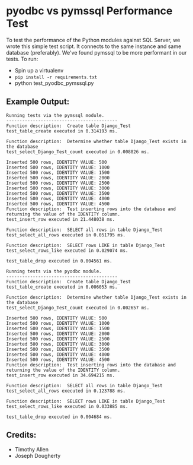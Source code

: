 # pyodbc vs pymssql Performance Test

To test the performance of the Python modules against SQL Server, we wrote this simple test script. It connects to the same instance and same database (preferably). We've found pymssql to be more performant in our tests. To run:

* Spin up a virtualenv
* `pip install -r requirements.txt`
* python test_pyodbc_pymssql.py

## Example Output:

    Running tests via the pymssql module.
    ------------------------------------------
    Function description:  Create table Django_Test
    test_table_create executed in 0.314193 ms.

    Function description:  Determine whether table Django_Test exists in the database
    test_select_Django_Test_count executed in 0.008826 ms.

    Inserted 500 rows, IDENTITY VALUE: 500
    Inserted 500 rows, IDENTITY VALUE: 1000
    Inserted 500 rows, IDENTITY VALUE: 1500
    Inserted 500 rows, IDENTITY VALUE: 2000
    Inserted 500 rows, IDENTITY VALUE: 2500
    Inserted 500 rows, IDENTITY VALUE: 3000
    Inserted 500 rows, IDENTITY VALUE: 3500
    Inserted 500 rows, IDENTITY VALUE: 4000
    Inserted 500 rows, IDENTITY VALUE: 4500
    Function description:  Test inserting rows into the database and returning the value of the IDENTITY column.
    test_insert_row executed in 21.448038 ms.

    Function description:  SELECT all rows in table Django_Test
    test_select_all_rows executed in 0.051795 ms.

    Function description:  SELECT rows LIKE in table Django_Test
    test_select_rows_like executed in 0.029074 ms.

    test_table_drop executed in 0.004561 ms.

    Running tests via the pyodbc module.
    ------------------------------------------
    Function description:  Create table Django_Test
    test_table_create executed in 0.006053 ms.

    Function description:  Determine whether table Django_Test exists in the database
    test_select_Django_Test_count executed in 0.002657 ms.

    Inserted 500 rows, IDENTITY VALUE: 500
    Inserted 500 rows, IDENTITY VALUE: 1000
    Inserted 500 rows, IDENTITY VALUE: 1500
    Inserted 500 rows, IDENTITY VALUE: 2000
    Inserted 500 rows, IDENTITY VALUE: 2500
    Inserted 500 rows, IDENTITY VALUE: 3000
    Inserted 500 rows, IDENTITY VALUE: 3500
    Inserted 500 rows, IDENTITY VALUE: 4000
    Inserted 500 rows, IDENTITY VALUE: 4500
    Function description:  Test inserting rows into the database and returning the value of the IDENTITY column.
    test_insert_row executed in 34.694215 ms.

    Function description:  SELECT all rows in table Django_Test
    test_select_all_rows executed in 0.123788 ms.

    Function description:  SELECT rows LIKE in table Django_Test
    test_select_rows_like executed in 0.033885 ms.

    test_table_drop executed in 0.004684 ms.

## Credits:
* Timothy Allen
* Joseph Dougherty
